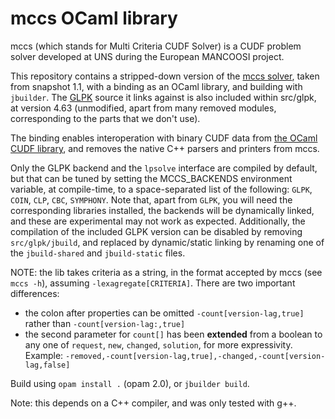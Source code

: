 # mccs OCaml library

mccs (which stands for Multi Criteria CUDF Solver) is a CUDF problem solver
developed at UNS during the European MANCOOSI project.

This repository contains a stripped-down version of the
[mccs solver](http://www.i3s.unice.fr/~cpjm/misc/mccs.html), taken from snapshot
1.1, with a binding as an OCaml library, and building with `jbuilder`. The
[GLPK](https://www.gnu.org/software/glpk/glpk.html) source it links against is
also included within src/glpk, at version 4.63 (unmodified, apart from many
removed modules, corresponding to the parts that we don't use).

The binding enables interoperation with binary CUDF data from
[the OCaml CUDF library](https://gforge.inria.fr/projects/cudf/), and removes
the native C++ parsers and printers from mccs.

Only the GLPK backend and the `lpsolve` interface are compiled by default, but
that can be tuned by setting the MCCS_BACKENDS environment variable, at
compile-time, to a space-separated list of the following: `GLPK`, `COIN`, `CLP`,
`CBC`, `SYMPHONY`. Note that, apart from `GLPK`, you will need the corresponding
libraries installed, the backends will be dynamically linked, and these are
experimental may not work as expected. Additionally, the compilation of the
included GLPK version can be disabled by removing `src/glpk/jbuild`, and
replaced by dynamic/static linking by renaming one of the `jbuild-shared` and
`jbuild-static` files.

NOTE: the lib takes criteria as a string, in the format accepted by mccs (see
`mccs -h`), assuming `-lexagregate[CRITERIA]`. There are two important
differences:
- the colon after properties can be omitted `-count[version-lag,true]` rather
  than `-count[version-lag:,true]`
- the second parameter for `count[]` has been **extended** from a boolean to any
  one of `request`, `new`, `changed`, `solution`, for more expressivity.
Example: `-removed,-count[version-lag,true],-changed,-count[version-lag,false]`

Build using `opam install .` (opam 2.0), or `jbuilder build`.

Note: this depends on a C++ compiler, and was only tested with g++.
